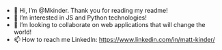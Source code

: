 - 👋 Hi, I’m @Mkinder. Thank you for reading my readme!
- 👀 I’m interested in JS and Python technologies!
- 💞️ I’m looking to collaborate on web applications that will change the world!
- 📫 How to reach me LinkedIn: https://www.linkedin.com/in/matt-kinder/

<!---
Mkinder/Mkinder is a ✨ special ✨ repository because its `README.md` (this file) appears on your GitHub profile.
You can click the Preview link to take a look at your changes.
--->
